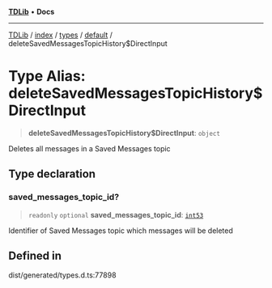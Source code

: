 [**TDLib**](../../../../../../README.md) • **Docs**

***

[TDLib](../../../../../../modules.md) / [index](../../../../../README.md) / [types](../../../README.md) / [default](../README.md) / deleteSavedMessagesTopicHistory$DirectInput

# Type Alias: deleteSavedMessagesTopicHistory$DirectInput

> **deleteSavedMessagesTopicHistory$DirectInput**: `object`

Deletes all messages in a Saved Messages topic

## Type declaration

### saved\_messages\_topic\_id?

> `readonly` `optional` **saved\_messages\_topic\_id**: [`int53`](int53.md)

Identifier of Saved Messages topic which messages will be deleted

## Defined in

dist/generated/types.d.ts:77898
